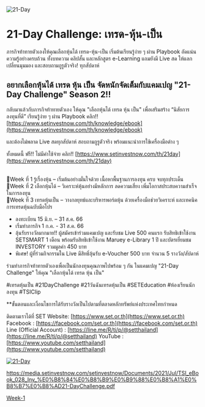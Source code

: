 ![21-Day](https://media.setinvestnow.com/setinvestnow/Images/2023/Jun/21day-hero-banner-2023.jpg)

# 21-Day Challenge: เทรด-หุ้น-เป็น

ภารกิจท้าทายตัวเองให้คุณเลือกหุ้นได้ เทรด-หุ้น-เป็น เริ่มต้นเรียนรู้ง่าย ๆ ผ่าน Playbook อัดแน่นความรู้อย่างครบถ้วน ทั้งบทความ คลิปสั้น และหลักสูตร e-Learning แถมยังมี Live สด ให้แลกเปลี่ยนมุมมอง และสอบถามกูรูตัวจริง! ทุกสัปดาห์

## อยากเลือกหุ้นได้ เทรด หุ้น เป็น จัดหนักจัดเต็มกับแคมเปญ "21-Day Challenge" Season 2!!

กลับมาแล้วกับภารกิจท้าทายตัวเอง ให้คุณ "เลือกหุ้นได้ เทรด หุ้น เป็น" เพื่อเสริมสร้าง “นิสัยการลงทุนที่ดี” เรียนรู้ง่าย ๆ ผ่าน Playbook คลิก!! [https://www.setinvestnow.com/th/knowledge/ebook](https://www.setinvestnow.com/th/knowledge/ebook)

และต้องไม่พลาด Live สดทุกสัปดาห์ สอบถามกูรูตัวจริง พร้อมแนะนำการใช้เครื่องมือต่าง ๆ

ทั้งหมดนี้ ฟรี!! ไม่มีค่าใช้จ่าย
คลิก!! [https://www.setinvestnow.com/th/21day](https://www.setinvestnow.com/th/21day)

<br />
🔸Week ที่ 1 รู้เรื่องหุ้น – เริ่มต้นอย่างมั่นใจด้วย เนื้อหาพื้นฐานการลงทุน ครบ จบทุกประเด็น <br />
🔸Week ที่ 2 เลือกหุ้นได้ – วิเคราะห์หุ้นอย่างมีหลักการ ลดความเสี่ยง เพิ่มโอกาสประสบความสำเร็จในการลงทุน <br />
🔸Week ที่ 3 เทรดหุ้นเป็น – วางกลยุทธ์และบริหารพอร์ตหุ้น ด้วยเครื่องมือช่วยวิเคราะห์ และเทคนิคการเทรดหุ้นฉบับมือโปร 

- ลงทะเบียน 15 มิ.ย. – 31 ส.ค. 66
- เริ่มทำภารกิจ 1 ก.ค. - 31 ส.ค. 66 
- ลุ้นรับรางวัลมากมาย!! ผู้สมัครเข้าร่วมแคมเปญ และรับชม Live 500 คนแรก รับสิทธิเข้าใช้งาน SETSMART 1 เดือน พร้อมรับสิทธิเข้าใช้งาน Maruey e-Library 1 ปี และบัตรเยี่ยมชม INVESTORY รวมมูลค่า 450 บาท
- พิเศษ! ผู้ที่ร่วมกิจกรรมใน Live มีสิทธิ์ลุ้นรับ e-Voucher 500 บาท จำนวน 5 รางวัล/สัปดาห์

ร่วมทำภารกิจท้าทายตัวเองเพื่อเป็นนักลงทุนคุณภาพไปพร้อม ๆ กัน ในแคมเปญ "21-Day Challenge" ให้คุณ "เลือกหุ้นได้ เทรด หุ้น เป็น"

#เทรดหุ้นเป็น #21DayChallenge #21วันฉันเทรดหุ้นเป็น #SETEducation #ห้องเรียนนักลงทุน #TSIClip

**ขั้นตอนและเงื่อนไขการได้รับรางวัลเป็นไปตามที่ตลาดหลักทรัพย์แห่งประเทศไทยกำหนด

ติดตามเราได้ที่
SET Website: [https://www.set.or.th](https://www.set.or.th)
Facebook : [https://facebook.com/set.or.th](https://facebook.com/set.or.th)
Line (Official Account) : [https://line.me/R/ti/p/@setthailand](https://line.me/R/ti/p/@setthailand)
YouTube : [https://www.youtube.com/setthailand](https://www.youtube.com/setthailand)

[![21-Day](https://i.ytimg.com/vi/0asjIunjjeA/maxresdefault.jpg)](https://www.youtube.com/watch?v=0asjIunjjeA)

https://media.setinvestnow.com/setinvestnow/Documents/2021/Jul/TSI_eBook_028_Inv_%E0%B8%84%E0%B8%B9%E0%B9%88%E0%B8%A1%E0%B8%B7%E0%B8%AD21-DayChallenge.pdf

[Week-1](https://media.setinvestnow.com/setinvestnow/Images/2022/Dec/21day-hero-banner-2022-w1.jpg)
